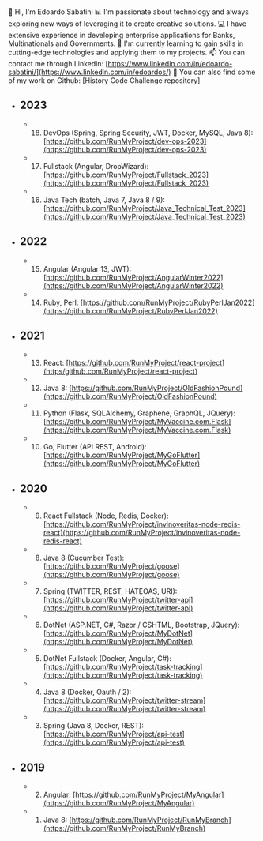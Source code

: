 👋 Hi, I'm Edoardo Sabatini
📊 I'm passionate about technology and always exploring new ways of leveraging it to create creative solutions.
💻 I have extensive experience in developing enterprise applications for Banks, Multinationals and Governments.
🌱 I'm currently learning to gain skills in cutting-edge technologies and applying them to my projects.
📫 You can contact me through Linkedin: [https://www.linkedin.com/in/edoardo-sabatini/](https://www.linkedin.com/in/edoardos/)
🐬 You can also find some of my work on Github: [History Code Challenge repository]
- ## 2023 
    - 18. DevOps (Spring, Spring Security, JWT, Docker, MySQL, Java 8): [https://github.com/RunMyProject/dev-ops-2023](https://github.com/RunMyProject/dev-ops-2023)
    - 17. Fullstack (Angular, DropWizard): [https://github.com/RunMyProject/Fullstack_2023](https://github.com/RunMyProject/Fullstack_2023)
    - 16. Java Tech (batch, Java 7, Java 8 / 9): [https://github.com/RunMyProject/Java_Technical_Test_2023](https://github.com/RunMyProject/Java_Technical_Test_2023)
- ## 2022
    - 15. Angular (Angular 13, JWT): [https://github.com/RunMyProject/AngularWinter2022](https://github.com/RunMyProject/AngularWinter2022)
    - 14. Ruby, Perl: [https://github.com/RunMyProject/RubyPerlJan2022](https://github.com/RunMyProject/RubyPerlJan2022)
- ## 2021
    - 13. React: [https://github.com/RunMyProject/react-project](https/github.com/RunMyProject/react-project)
    - 12. Java 8: [https://github.com/RunMyProject/OldFashionPound](https://github.com/RunMyProject/OldFashionPound)
    - 11. Python (Flask, SQLAlchemy, Graphene, GraphQL, JQuery): [https://github.com/RunMyProject/MyVaccine.com.Flask](https://github.com/RunMyProject/MyVaccine.com.Flask)
    - 10. Go, Flutter (API REST, Android): [https://github.com/RunMyProject/MyGoFlutter](https://github.com/RunMyProject/MyGoFlutter)
- ## 2020
    - 9. React Fullstack (Node, Redis, Docker): [https://github.com/RunMyProject/invinoveritas-node-redis-react](https://github.com/RunMyProject/invinoveritas-node-redis-react)
    - 8. Java 8 (Cucumber Test): [https://github.com/RunMyProject/goose](https://github.com/RunMyProject/goose)
    - 7. Spring (TWITTER, REST, HATEOAS, URI): [https://github.com/RunMyProject/twitter-api](https://github.com/RunMyProject/twitter-api)
    - 6. DotNet (ASP.NET, C#, Razor / CSHTML, Bootstrap, JQuery): [https://github.com/RunMyProject/MyDotNet](https://github.com/RunMyProject/MyDotNet)
    - 5. DotNet Fullstack (Docker, Angular, C#): [https://github.com/RunMyProject/task-tracking](https://github.com/RunMyProject/task-tracking)
    - 4. Java 8 (Docker, Oauth / 2): [https://github.com/RunMyProject/twitter-stream](https://github.com/RunMyProject/twitter-stream)
    - 3. Spring (Java 8, Docker, REST): [https://github.com/RunMyProject/api-test](https://github.com/RunMyProject/api-test)
- ## 2019
    - 2. Angular: [https://github.com/RunMyProject/MyAngular](https://github.com/RunMyProject/MyAngular)
    - 1. Java 8: [https://github.com/RunMyProject/RunMyBranch](https://github.com/RunMyProject/RunMyBranch)

<!---
RunMyProject/RunMyProject is a ✨ special ✨ repository because its `README.md` (this file) appears on your GitHub profile.
You can click the Preview link to take a look at your changes.
--->
